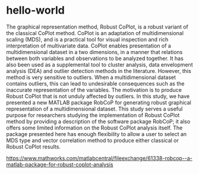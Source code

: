 # hello-world
The graphical representation method, Robust CoPlot, is a robust variant of the classical CoPlot method. CoPlot is an adaptation of multidimensional scaling (MDS), and is a practical tool for visual inspection and rich interpretation of multivariate data. CoPlot enables presentation of a multidimensional dataset in a two dimensions, in a manner that relations between both variables and observations to be analyzed together. It has also been used as a supplemental tool to cluster analysis, data envelopment analysis (DEA) and outlier detection methods in the literature. However, this method is very sensitive to outliers. When a multidimensional dataset contains outliers, this can lead to undesirable consequences such as the inaccurate representation of the variables. The motivation is to produce Robust CoPlot that is not unduly affected by outliers. In this study, we have presented a new MATLAB package RobCoP for generating robust graphical representation of a multidimensional dataset. This study serves a useful purpose for researchers studying the implementation of Robust CoPlot method by providing a description of the software package RobCoP; it also offers some limited information on the Robust CoPlot analysis itself. The package presented here has enough flexibility to allow a user to select an MDS type and vector correlation method to produce either classical or Robust CoPlot results.

https://www.mathworks.com/matlabcentral/fileexchange/61338-robcop--a-matlab-package-for-robust-coplot-analysis
